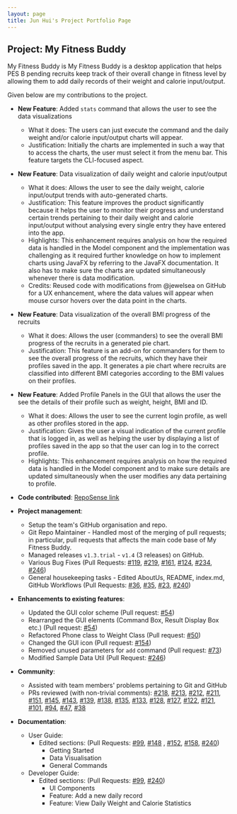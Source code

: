 ```yaml
---
layout: page
title: Jun Hui's Project Portfolio Page
---
```


## Project: My Fitness Buddy

My Fitness Buddy is My Fitness Buddy is a desktop application that helps PES B pending recruits keep track of their
overall change in fitness level by allowing them to add daily records of their weight and calorie input/output.  

Given below are my contributions to the project.

* **New Feature**: Added `stats` command that allows the user to see the data visualizations
  * What it does: The users can just execute the command and the daily weight and/or calorie input/output
  charts will appear.
  * Justification: Initially the charts are implemented in such a way that to access the charts, the user must select it
  from the menu bar. This feature targets the CLI-focused aspect.

* **New Feature**: Data visualization of daily weight and calorie input/output
  * What it does: Allows the user to see the daily weight, calorie input/output trends
  with auto-generated charts.
  * Justification: This feature improves the product significantly because it helps the user to monitor their
  progress and understand certain trends pertaining to their daily weight and calorie input/output without analysing
  every single entry they have entered into the app.
  * Highlights: This enhancement requires analysis on how the required data is handled in the Model component and the
  implementation was challenging as it required further knowledge on how to implement charts using JavaFX by referring
  to the JavaFX documentation. It also has to make sure the charts are updated simultaneously whenever there is data modification.
  * Credits: Reused code with modifications from @jewelsea on GitHub for a UX enhancement, where the data values
  will appear when mouse cursor hovers over the data point in the charts.
  
* **New Feature**: Data visualization of the overall BMI progress of the recruits
  * What it does: Allows the user (commanders) to see the overall BMI progress of the recruits in a generated pie chart.
  * Justification: This feature is an add-on for commanders for them to see the overall progress of the recruits,
  which they have their profiles saved in the app. It generates a pie chart where recruits are classified into different
  BMI categories according to the BMI values on their profiles.

* **New Feature**: Added Profile Panels in the GUI that allows the user the see the details of
their profile such as weight, height, BMI and ID.
  * What it does: Allows the user to see the current login profile, as well as other profiles stored in the app.
  * Justification: Gives the user a visual indication of the current profile that is logged in, as well as helping
  the user by displaying a list of profiles saved in the app so that the user can log in to the correct profile. 
  * Highlights:  This enhancement requires analysis on how the required data is handled in the Model component and to
  make sure details are updated simultaneously when the user modifies any data pertaining to profile.

* **Code contributed**: [RepoSense link](https://nus-cs2103-ay2021s1.github.io/tp-dashboard/#breakdown=true&search=junhui-phoon&sort=groupTitle&sortWithin=title&since=2020-08-14&timeframe=commit&mergegroup=&groupSelect=groupByRepos&checkedFileTypes=docs~functional-code~test-code~other)

* **Project management**:
  * Setup the team's GitHub organisation and repo.
  * Git Repo Maintainer - Handled most of the merging of pull requests; in particular, pull
  requests that affects the main code base of My Fitness Buddy.
  * Managed releases `v1.3.trial` - `v1.4` (3 releases) on GitHub.
  * Various Bug Fixes (Pull Requests: [\#119](https://github.com/AY2021S1-CS2103T-W11-3/tp/pull/119), [\#219](https://github.com/AY2021S1-CS2103T-W11-3/tp/pull/219),
  [\#161](https://github.com/AY2021S1-CS2103T-W11-3/tp/pull/161), [\#124](https://github.com/AY2021S1-CS2103T-W11-3/tp/pull/124), [\#234](https://github.com/AY2021S1-CS2103T-W11-3/tp/pull/234),
  [\#246](https://github.com/AY2021S1-CS2103T-W11-3/tp/pull/246))
  * General housekeeping tasks - Edited AboutUs, README, index.md, GitHub Workflows (Pull Requests: [\#36](https://github.com/AY2021S1-CS2103T-W11-3/tp/pull/36), [\#35](https://github.com/AY2021S1-CS2103T-W11-3/tp/pull/35),
     [\#23](https://github.com/AY2021S1-CS2103T-W11-3/tp/pull/23), [\#240](https://github.com/AY2021S1-CS2103T-W11-3/tp/pull/240))
  

* **Enhancements to existing features**:
  * Updated the GUI color scheme (Pull request: [\#54](https://github.com/AY2021S1-CS2103T-W11-3/tp/pull/54))
  * Rearranged the GUI elements (Command Box, Result Display Box etc.) (Pull request: [\#54](https://github.com/AY2021S1-CS2103T-W11-3/tp/pull/54))
  * Refactored Phone class to Weight Class (Pull request: [\#50](https://github.com/AY2021S1-CS2103T-W11-3/tp/pull/50))
  * Changed the GUI icon (Pull request: [\#154](https://github.com/AY2021S1-CS2103T-W11-3/tp/pull/154))
  * Removed unused parameters for `add` command (Pull request: [\#73](https://github.com/AY2021S1-CS2103T-W11-3/tp/pull/73))
  * Modified Sample Data Util (Pull Request: [\#246](https://github.com/AY2021S1-CS2103T-W11-3/tp/pull/246))
  
* **Community**:
  * Assisted with team members' problems pertaining to Git and GitHub 
  * PRs reviewed (with non-trivial comments): 
  [\#218](https://github.com/AY2021S1-CS2103T-W11-3/tp/pull/218),
  [\#213](https://github.com/AY2021S1-CS2103T-W11-3/tp/pull/213),
  [\#212](https://github.com/AY2021S1-CS2103T-W11-3/tp/pull/212),
  [\#211](https://github.com/AY2021S1-CS2103T-W11-3/tp/pull/211),
  [\#151](https://github.com/AY2021S1-CS2103T-W11-3/tp/pull/151),
  [\#145](https://github.com/AY2021S1-CS2103T-W11-3/tp/pull/145),
  [\#143](https://github.com/AY2021S1-CS2103T-W11-3/tp/pull/143),
  [\#139](https://github.com/AY2021S1-CS2103T-W11-3/tp/pull/139),
  [\#138](https://github.com/AY2021S1-CS2103T-W11-3/tp/pull/138),
  [\#135](https://github.com/AY2021S1-CS2103T-W11-3/tp/pull/135),
  [\#133](https://github.com/AY2021S1-CS2103T-W11-3/tp/pull/133),
  [\#128](https://github.com/AY2021S1-CS2103T-W11-3/tp/pull/121),
  [\#127](https://github.com/AY2021S1-CS2103T-W11-3/tp/pull/127),
  [\#122](https://github.com/AY2021S1-CS2103T-W11-3/tp/pull/122),
  [\#121](https://github.com/AY2021S1-CS2103T-W11-3/tp/pull/121),
  [\#101](https://github.com/AY2021S1-CS2103T-W11-3/tp/pull/101),
  [\#94](https://github.com/AY2021S1-CS2103T-W11-3/tp/pull/94),
  [\#47](https://github.com/AY2021S1-CS2103T-W11-3/tp/pull/47),
  [\#38](https://github.com/AY2021S1-CS2103T-W11-3/tp/pull/38)
  
* **Documentation**:
  * User Guide:
    * Edited sections: (Pull Requests: [\#99](https://github.com/AY2021S1-CS2103T-W11-3/tp/pull/99),
                         [\#148](https://github.com/AY2021S1-CS2103T-W11-3/tp/pull/148) , [\#152](https://github.com/AY2021S1-CS2103T-W11-3/tp/pull/152),
                         [\#158](https://github.com/AY2021S1-CS2103T-W11-3/tp/pull/158), [\#240](https://github.com/AY2021S1-CS2103T-W11-3/tp/pull/240))
        * Getting Started
        * Data Visualisation
        * General Commands
  * Developer Guide:
    * Edited sections: (Pull Requests: [\#99](https://github.com/AY2021S1-CS2103T-W11-3/tp/pull/99/files), [\#240](https://github.com/AY2021S1-CS2103T-W11-3/tp/pull/240)) 
        * UI Components
        * Feature: Add a new daily record
        * Feature: View Daily Weight and Calorie Statistics
